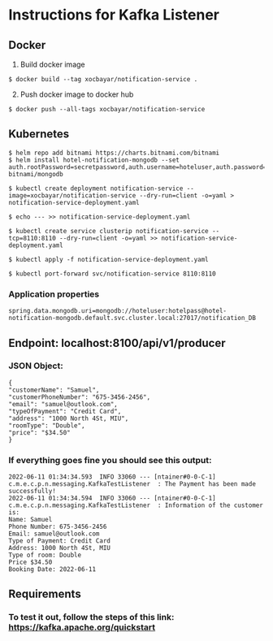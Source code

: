 # Instructions for Kafka Listener

## Docker 

1. Build docker image
```
$ docker build --tag xocbayar/notification-service .
```
2. Push docker image to docker hub
```
$ docker push --all-tags xocbayar/notification-service
```

## Kubernetes
```
$ helm repo add bitnami https://charts.bitnami.com/bitnami
$ helm install hotel-notification-mongodb --set auth.rootPassword=secretpassword,auth.username=hoteluser,auth.password=hotelpass,auth.database=notification_DB bitnami/mongodb

$ kubectl create deployment notification-service --image=xocbayar/notification-service --dry-run=client -o=yaml > notification-service-deployment.yaml 

$ echo --- >> notification-service-deployment.yaml

$ kubectl create service clusterip notification-service --tcp=8110:8110 --dry-run=client -o=yaml >> notification-service-deployment.yaml

$ kubectl apply -f notification-service-deployment.yaml

$ kubectl port-forward svc/notification-service 8110:8110
```
### Application properties
```
spring.data.mongodb.uri=mongodb://hoteluser:hotelpass@hotel-notification-mongodb.default.svc.cluster.local:27017/notification_DB
```
## Endpoint: localhost:8100/api/v1/producer

### JSON Object:

    {
    "customerName": "Samuel",
    "customerPhoneNumber": "675-3456-2456",
    "email": "samuel@outlook.com",
    "typeOfPayment": "Credit Card",
    "address": "1000 North 4St, MIU",
    "roomType": "Double",
    "price": "$34.50"
    }

### If everything goes fine you should see this output:

    2022-06-11 01:34:34.593  INFO 33060 --- [ntainer#0-0-C-1] c.m.e.c.p.n.messaging.KafkaTestListener  : The Payment has been made successfully!
    2022-06-11 01:34:34.594  INFO 33060 --- [ntainer#0-0-C-1] c.m.e.c.p.n.messaging.KafkaTestListener  : Information of the customer is:
    Name: Samuel
    Phone Number: 675-3456-2456
    Email: samuel@outlook.com
    Type of Payment: Credit Card
    Address: 1000 North 4St, MIU
    Type of room: Double
    Price $34.50
    Booking Date: 2022-06-11

## Requirements ##

### To test it out, follow the steps of this link: https://kafka.apache.org/quickstart